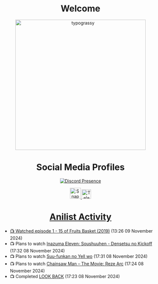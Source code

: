 <div align="center">

# Welcome
<a href="https://github.com/kawarimidoll/typograssy">
    <img alt="typograssy" src="https://typograssy.deno.dev/api?text=%E3%82%88%E3%81%86%E3%81%93%E3%81%9D%E3%81%BF%E3%81%AA%E3%81%95%E3%82%93%20-%20Sheby--&&l0=none&l1=82d9d0&l2=027353&l3=038c4c&l4=01402e&bg=none&frame=none&speed=100&comment=" width="421.99">
</a>

</div>

<div align="center">

# Social Media Profiles

[![Discord Presence](https://lanyard.cnrad.dev/api/612532963938271232)](https://discord.com/users/612532963938271232)


<a href="https://www.snapchat.com/add/a.sheby" title="Snapchat Profile">
    <img src="https://www.freepnglogos.com/uploads/snapchat-logo-png-0.png" width="35" alt="Snapchat Logo" />


<a href="https://t.me/ASheby" title="Telegram Profile">
    <img src="https://www.freepnglogos.com/uploads/telegram-logo-png-0.png" width="30" alt="Telegram Logo" />


</div>

<div align="center">

# Anilist Activity

</div>

<!-- ANILIST_ACTIVITY:start -->

-   📺 Watched episode 1 - 15 of [Fruits Basket (2019)](https://anilist.co/anime/105334) (13:26 09 November 2024)
-   📺 Plans to watch [Inazuma Eleven: Soushuuhen - Densetsu no Kickoff](https://anilist.co/anime/180804) (17:32 08 November 2024)
-   📺 Plans to watch [Suu-funkan no Yell wo](https://anilist.co/anime/173935) (17:31 08 November 2024)
-   📺 Plans to watch [Chainsaw Man – The Movie: Reze Arc](https://anilist.co/anime/171627) (17:24 08 November 2024)
-   📺 Completed [LOOK BACK](https://anilist.co/anime/174788) (17:23 08 November 2024)

<!-- ANILIST_ACTIVITY:end -->
